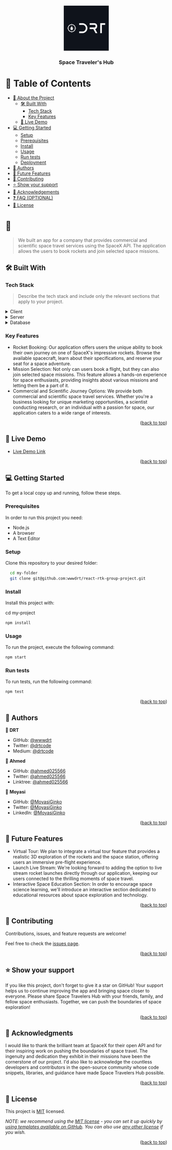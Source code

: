 <a name="readme-top"></a>

<div align="center">
  <img src="drtcode.png" alt="logo" width="140"  height="auto" />
  <br/>

  <h3><b>Space Traveler's Hub</b></h3>

</div>

# 📗 Table of Contents

- [📖 About the Project](#about-project)
  - [🛠 Built With](#built-with)
    - [Tech Stack](#tech-stack)
    - [Key Features](#key-features)
  - [🚀 Live Demo](#live-demo)
- [💻 Getting Started](#getting-started)
  - [Setup](#setup)
  - [Prerequisites](#prerequisites)
  - [Install](#install)
  - [Usage](#usage)
  - [Run tests](#run-tests)
  - [Deployment](#deployment)
- [👥 Authors](#authors)
- [🔭 Future Features](#future-features)
- [🤝 Contributing](#contributing)
- [⭐️ Show your support](#support)
- [🙏 Acknowledgements](#acknowledgements)
- [❓ FAQ (OPTIONAL)](#faq)
- [📝 License](#license)

# 📖 <a name="about-project"></a>

> We built an app for a company that provides commercial and scientific space travel services using the SpaceX API. The application allows the users to book rockets and join selected space missions.

## 🛠 Built With <a name="built-with"></a>

### Tech Stack <a name="tech-stack"></a>

> Describe the tech stack and include only the relevant sections that apply to your project.

<details>
  <summary>Client</summary>
  <ul>
    <li><a href="https://reactjs.org/">React.js</a></li>
  </ul>
</details>

<details>
  <summary>Server</summary>
  <ul>
    <li><a href="https://expressjs.com/">Express.js</a></li>
  </ul>
</details>

<details>
<summary>Database</summary>
  <ul>
    <li><a href="https://www.postgresql.org/">PostgreSQL</a></li>
  </ul>
</details>

### Key Features <a name="key-features"></a>

- Rocket Booking: Our application offers users the unique ability to book their own journey on one of SpaceX's impressive rockets. Browse the available spacecraft, learn about their specifications, and reserve your seat for a space adventure.
- Mission Selection: Not only can users book a flight, but they can also join selected space missions. This feature allows a hands-on experience for space enthusiasts, providing insights about various missions and letting them be a part of it.
- Commercial and Scientific Journey Options: We provide both commercial and scientific space travel services. Whether you're a business looking for unique marketing opportunities, a scientist conducting research, or an individual with a passion for space, our application caters to a wide range of interests.

<p align="right">(<a href="#readme-top">back to top</a>)</p>

## 🚀 Live Demo <a name="live-demo"></a>

- [Live Demo Link](https://google.com)

<p align="right">(<a href="#readme-top">back to top</a>)</p>

## 💻 Getting Started <a name="getting-started"></a>

To get a local copy up and running, follow these steps.

### Prerequisites

In order to run this project you need:
- Node.js
- A browser 
- A Text Editor

### Setup

Clone this repository to your desired folder:

```sh
  cd my-folder
  git clone git@github.com:wwwdrt/react-rtk-group-project.git 
```

### Install

Install this project with:

  cd my-project
```sh
npm install 
```

### Usage

To run the project, execute the following command:


```sh
npm start
```

### Run tests

To run tests, run the following command:


```sh
npm test
```

<p align="right">(<a href="#readme-top">back to top</a>)</p>

## 👥 Authors <a name="authors"></a>

👤 **DRT**

- GitHub: [@wwwdrt](https://github.com/wwwdrt)
- Twitter: [@drtcode](https://twitter.com/drtcode)
- Medium: [@drtcode](https://medium.com/@wwwdrt)

👤 **Ahmed**

- GitHub: [@ahmed025566](https://github.com/ahmed025566)
- Twitter: [@ahmed025566](https://twitter.com/AhmedEl18692792)
- Linktree: [@ahmed025566](https://www.linkedin.com/in/ahmed-salah025566)

👤 **Moyasi**

- GitHub: [@MoyasiGinko](https://github.com/MoyasiGinko)
- Twitter: [@MoyasiGinko](https://twitter.com/moyasi_ginko)
- LinkedIn: [@MoyasiGinko](https://www.linkedin.com/in/mahmudur-rahman-a8a151257)

<p align="right">(<a href="#readme-top">back to top</a>)</p>

## 🔭 Future Features <a name="future-features"></a>

- Virtual Tour: We plan to integrate a virtual tour feature that provides a realistic 3D exploration of the rockets and the space station, offering users an immersive pre-flight experience.
- Launch Live Stream: We're looking forward to adding the option to live stream rocket launches directly through our application, keeping our users connected to the thrilling moments of space travel.
- Interactive Space Education Section: In order to encourage space science learning, we'll introduce an interactive section dedicated to educational resources about space exploration and technology.

<p align="right">(<a href="#readme-top">back to top</a>)</p>

## 🤝 Contributing <a name="contributing"></a>

Contributions, issues, and feature requests are welcome!

Feel free to check the [issues page](../../issues/).

<p align="right">(<a href="#readme-top">back to top</a>)</p>

## ⭐️ Show your support <a name="support"></a>

If you like this project, don't forget to give it a star on GitHub! Your support helps us to continue improving the app and bringing space closer to everyone. Please share Space Travelers Hub with your friends, family, and fellow space enthusiasts. Together, we can push the boundaries of space exploration!

<p align="right">(<a href="#readme-top">back to top</a>)</p>

## 🙏 Acknowledgments <a name="acknowledgements"></a>

I would like to thank the brilliant team at SpaceX for their open API and for their inspiring work on pushing the boundaries of space travel. The ingenuity and dedication they exhibit in their missions have been the cornerstone of our project. I'd also like to acknowledge the countless developers and contributors in the open-source community whose code snippets, libraries, and guidance have made Space Travelers Hub possible.

<p align="right">(<a href="#readme-top">back to top</a>)</p>

## 📝 License <a name="license"></a>

This project is [MIT](./LICENSE) licensed.

_NOTE: we recommend using the [MIT license](https://choosealicense.com/licenses/mit/) - you can set it up quickly by [using templates available on GitHub](https://docs.github.com/en/communities/setting-up-your-project-for-healthy-contributions/adding-a-license-to-a-repository). You can also use [any other license](https://choosealicense.com/licenses/) if you wish._

<p align="right">(<a href="#readme-top">back to top</a>)</p>
